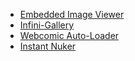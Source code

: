 - [Embedded Image Viewer](/FA-Embedded-Image-Viewer/README)
- [Infini-Gallery](/FA-Infini-Gallery/README)
- [Webcomic Auto-Loader](/FA-Webcomic-Auto-Loader/README)
- [Instant Nuker](/FA-Instant-Nuker/README)